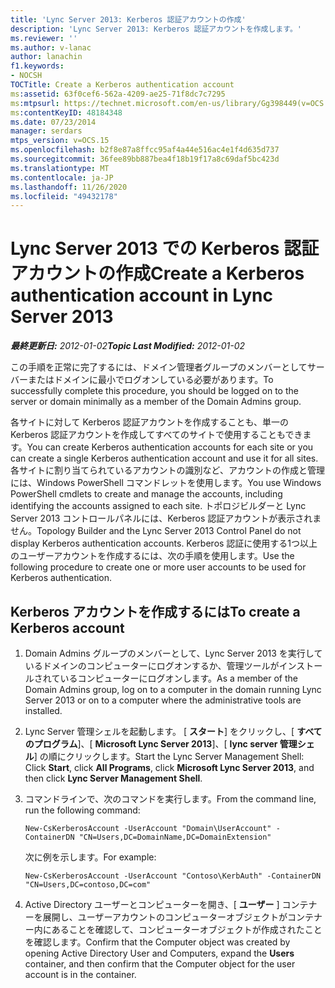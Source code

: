 ```yaml
---
title: 'Lync Server 2013: Kerberos 認証アカウントの作成'
description: 'Lync Server 2013: Kerberos 認証アカウントを作成します。'
ms.reviewer: ''
ms.author: v-lanac
author: lanachin
f1.keywords:
- NOCSH
TOCTitle: Create a Kerberos authentication account
ms:assetid: 63f0cef6-562a-4209-ae25-71f8dc7c7295
ms:mtpsurl: https://technet.microsoft.com/en-us/library/Gg398449(v=OCS.15)
ms:contentKeyID: 48184348
ms.date: 07/23/2014
manager: serdars
mtps_version: v=OCS.15
ms.openlocfilehash: b2f8e87a8ffcc95af4a44e516ac4e1f4d635d737
ms.sourcegitcommit: 36fee89bb887bea4f18b19f17a8c69daf5bc423d
ms.translationtype: MT
ms.contentlocale: ja-JP
ms.lasthandoff: 11/26/2020
ms.locfileid: "49432178"
---
```

# <a name="create-a-kerberos-authentication-account-in-lync-server-2013"></a><span data-ttu-id="4eb17-103">Lync Server 2013 での Kerberos 認証アカウントの作成</span><span class="sxs-lookup"><span data-stu-id="4eb17-103">Create a Kerberos authentication account in Lync Server 2013</span></span>

<div data-xmlns="http://www.w3.org/1999/xhtml">

<div class="topic" data-xmlns="http://www.w3.org/1999/xhtml" data-msxsl="urn:schemas-microsoft-com:xslt" data-cs="https://msdn.microsoft.com/">

<div data-asp="https://msdn2.microsoft.com/asp">



</div>

<div id="mainSection">

<div id="mainBody"><span data-ttu-id="4eb17-104">

<span> </span></span><span class="sxs-lookup"><span data-stu-id="4eb17-104">

<span> </span></span></span>

<span data-ttu-id="4eb17-105">_**最終更新日:** 2012-01-02_</span><span class="sxs-lookup"><span data-stu-id="4eb17-105">_**Topic Last Modified:** 2012-01-02_</span></span>

<span data-ttu-id="4eb17-106">この手順を正常に完了するには、ドメイン管理者グループのメンバーとしてサーバーまたはドメインに最小でログオンしている必要があります。</span><span class="sxs-lookup"><span data-stu-id="4eb17-106">To successfully complete this procedure, you should be logged on to the server or domain minimally as a member of the Domain Admins group.</span></span>

<span data-ttu-id="4eb17-107">各サイトに対して Kerberos 認証アカウントを作成することも、単一の Kerberos 認証アカウントを作成してすべてのサイトで使用することもできます。</span><span class="sxs-lookup"><span data-stu-id="4eb17-107">You can create Kerberos authentication accounts for each site or you can create a single Kerberos authentication account and use it for all sites.</span></span> <span data-ttu-id="4eb17-108">各サイトに割り当てられているアカウントの識別など、アカウントの作成と管理には、Windows PowerShell コマンドレットを使用します。</span><span class="sxs-lookup"><span data-stu-id="4eb17-108">You use Windows PowerShell cmdlets to create and manage the accounts, including identifying the accounts assigned to each site.</span></span> <span data-ttu-id="4eb17-109">トポロジビルダーと Lync Server 2013 コントロールパネルには、Kerberos 認証アカウントが表示されません。</span><span class="sxs-lookup"><span data-stu-id="4eb17-109">Topology Builder and the Lync Server 2013 Control Panel do not display Kerberos authentication accounts.</span></span> <span data-ttu-id="4eb17-110">Kerberos 認証に使用する1つ以上のユーザーアカウントを作成するには、次の手順を使用します。</span><span class="sxs-lookup"><span data-stu-id="4eb17-110">Use the following procedure to create one or more user accounts to be used for Kerberos authentication.</span></span>

<div>

## <a name="to-create-a-kerberos-account"></a><span data-ttu-id="4eb17-111">Kerberos アカウントを作成するには</span><span class="sxs-lookup"><span data-stu-id="4eb17-111">To create a Kerberos account</span></span>

1.  <span data-ttu-id="4eb17-112">Domain Admins グループのメンバーとして、Lync Server 2013 を実行しているドメインのコンピューターにログオンするか、管理ツールがインストールされているコンピューターにログオンします。</span><span class="sxs-lookup"><span data-stu-id="4eb17-112">As a member of the Domain Admins group, log on to a computer in the domain running Lync Server 2013 or on to a computer where the administrative tools are installed.</span></span>

2.  <span data-ttu-id="4eb17-113">Lync Server 管理シェルを起動します。 [ **スタート**] をクリックし、[ **すべてのプログラム**]、[ **Microsoft Lync Server 2013**]、[ **lync server 管理シェル**] の順にクリックします。</span><span class="sxs-lookup"><span data-stu-id="4eb17-113">Start the Lync Server Management Shell: Click **Start**, click **All Programs**, click **Microsoft Lync Server 2013**, and then click **Lync Server Management Shell**.</span></span>

3.  <span data-ttu-id="4eb17-114">コマンドラインで、次のコマンドを実行します。</span><span class="sxs-lookup"><span data-stu-id="4eb17-114">From the command line, run the following command:</span></span>
    
        New-CsKerberosAccount -UserAccount "Domain\UserAccount" -ContainerDN "CN=Users,DC=DomainName,DC=DomainExtension"
    
    <span data-ttu-id="4eb17-115">次に例を示します。</span><span class="sxs-lookup"><span data-stu-id="4eb17-115">For example:</span></span>
    
        New-CsKerberosAccount -UserAccount "Contoso\KerbAuth" -ContainerDN "CN=Users,DC=contoso,DC=com"

4.  <span data-ttu-id="4eb17-116">Active Directory ユーザーとコンピューターを開き、[ **ユーザー** ] コンテナーを展開し、ユーザーアカウントのコンピューターオブジェクトがコンテナー内にあることを確認して、コンピューターオブジェクトが作成されたことを確認します。</span><span class="sxs-lookup"><span data-stu-id="4eb17-116">Confirm that the Computer object was created by opening Active Directory User and Computers, expand the **Users** container, and then confirm that the Computer object for the user account is in the container.</span></span>

<span data-ttu-id="4eb17-117"></div>

</div>

<span> </span>

</div>

</div>

</span><span class="sxs-lookup"><span data-stu-id="4eb17-117"></div>

</div>

<span> </span>

</div>

</div>

</span></span></div>

